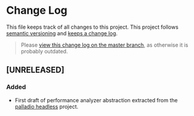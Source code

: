 # Change Log

This file keeps track of all changes to this project. This project follows [semantic versioning](http://semver.org/) and [keeps a change log](http://keepachangelog.com/).

> Please [view this change log on the master branch](https://github.com/FaKeller/performance/blob/master/CHANGELOG.md), as otherwise it is probably outdated.


## [UNRELEASED]

### Added
- First draft of performance analyzer abstraction extracted from the [palladio headless](https://github.com/SQuAT-Team/palladio-headless) project. 